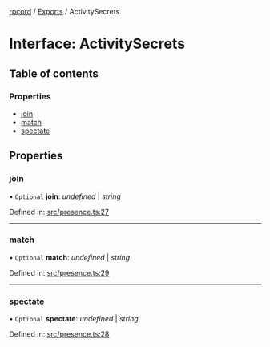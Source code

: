 [rpcord](../README.md) / [Exports](../modules.md) / ActivitySecrets

# Interface: ActivitySecrets

## Table of contents

### Properties

- [join](activitysecrets.md#join)
- [match](activitysecrets.md#match)
- [spectate](activitysecrets.md#spectate)

## Properties

### join

• `Optional` **join**: *undefined* \| *string*

Defined in: [src/presence.ts:27](https://github.com/DjDeveloperr/RPCord/blob/43e46ce/src/presence.ts#L27)

___

### match

• `Optional` **match**: *undefined* \| *string*

Defined in: [src/presence.ts:29](https://github.com/DjDeveloperr/RPCord/blob/43e46ce/src/presence.ts#L29)

___

### spectate

• `Optional` **spectate**: *undefined* \| *string*

Defined in: [src/presence.ts:28](https://github.com/DjDeveloperr/RPCord/blob/43e46ce/src/presence.ts#L28)
